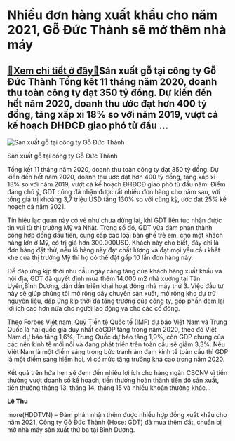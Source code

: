 Nhiều đơn hàng xuất khẩu cho năm 2021, Gỗ Đức Thành sẽ mở thêm nhà máy
======================================================================

[:gift:Xem chi tiết ở đây:gift:](https://hddtvn.com/nhieu-don-hang-xuat-khau-cho-nam-2021-go-duc-thanh-se-mo-them-nha-may/)Sản xuất gỗ tại công ty Gỗ Đức Thành Tổng kết 11 tháng năm 2020, doanh thu toàn công ty đạt 350 tỷ đồng. Dự kiến đến hết năm 2020, doanh thu ước đạt hơn 400 tỷ đồng, tăng xấp xỉ 18% so với năm 2019, vượt cả kế hoạch ĐHĐCĐ giao phó từ đầu …
-----------------------------------------------------------------------------------------------------------------------------------------------------------------------------------------------------------------------------------------------





![Sản xuất gỗ tại công ty Gỗ Đức Thành](https://hddtvn.com/wp-content/uploads/2021/01/3003_Xuong_san_xuat_GDT_-_3-3.jpg "Sản xuất gỗ tại công ty Gỗ Đức Thành")


Sản xuất gỗ tại công ty Gỗ Đức Thành



Tổng kết 11 tháng năm 2020, doanh thu toàn công ty đạt 350 tỷ đồng. Dự kiến đến hết năm 2020, doanh thu ước đạt hơn 400 tỷ đồng, tăng xấp xỉ 18% so với năm 2019, vượt cả kế hoạch ĐHĐCĐ giao phó từ đầu năm. Điểm đáng chú ý, GDT cũng đã nhận được rất nhiều đơn hàng cho năm sau, với tổng giá trị khoảng 3,7 triệu USD tăng 130% so với cùng kỳ, ước đạt 25% kế hoạch cả năm 2021.


Tín hiệu lạc quan này có vẻ như chưa dừng lại, khi GDT liên tục nhận được tin vui từ thị trường Mỹ và Nhật. Trong số đó, GDT vừa đàm phán thành công hợp đồng đầu tiên, cung cấp các loại bàn ghế trẻ em, cho một khách hàng lớn ở Mỹ, có trị giá hơn 300.000USD. Khách này cho biết, đây chỉ là đơn hàng đặt thử, nếu lô hàng này đạt chất lượng và đạt mọi yêu cầu khắt khe của thị trường Mỹ thì họ có thể đặt gấp 10 lần đơn hàng này.


Để đáp ứng kịp thời nhu cầu ngày càng tăng của khách hàng xuất khẩu và nội địa, GDT đã quyết định mua thêm 14.000 m2 nhà xưởng tại Tân Uyên,Bình Dương, dần dần triển khai hoạt động nhà máy thứ 3. Việc đầu tư này sẽ giúp chúng tôi mở rộng dây chuyền sản xuất, mở rộng kho dự trữ nguyên liệu, đáp ứng kịp thời đà tăng trưởng của công ty, góp phần đem lại lợi ích cao hơn nữa cho người lao động và cho các cổ đông.


Theo Forbes Việt nam, Quỹ Tiền tệ Quốc tế (IMF) dự báo Việt Nam và Trung Quốc là hai quốc gia duy nhất cóGDP tăng trong năm 2020, theo đó Việt Nam dự báo tăng 1,6%, Trung Quốc dự báo tăng 1,9%, còn GDP chung của các nền kinh tế mới nổi và đang phát triển trên toàn cầu sẽ giảm 3,3%. Nếu Việt Nam là một điểm sáng trong bức tranh ảm đạm kinh tế toàn cầu thì GDP là một điểm sáng hiếm hoi, vì có mức tăng trưởng khá cao trong năm 2020.


Kết quả trên hứa hẹn sẽ đem đến nhiều lợi ích cho hàng ngàn CBCNV vì tiền thưởng vượt doanh số kế hoạch, tiền thưởng hoàn thành tiến độ sản xuất, tiền thưởng tháng 13, tháng 14, tháng 15 và nhiều khoản thưởng khác…




**Lê Thu**



more(HDDTVN) – Đàm phán nhận thêm được nhiều hợp đồng xuất khẩu cho năm 2021, Công ty Gỗ Đức Thành (Hose: GDT) đã mua thêm đất, chuẩn bị mở nhà máy sản xuất thứ ba tại Bình Dương.

